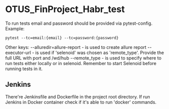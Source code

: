 # OTUS_FinProject_Habr_test
To run tests email and password should be provided via pytest-config. Example:
```
pytest --tc=email:{email} --tc=password:{password}
```

Other keys:
  --alluredir=allure-report - is used to create allure report
  --executor-url - is used if 'selenoid' was chosen as 'remote_type'. Provide the full URL with port and /wd/hub
  --remote_type - is used to specify where to run tests either locally or in selenoid. Remember to start Selenoid before running tests in it.

## Jenkins
There're Jenkinsfile and Dockerfile in the project root directory. If run Jenkins in Docker container check if it's able to run 'docker' commands.
